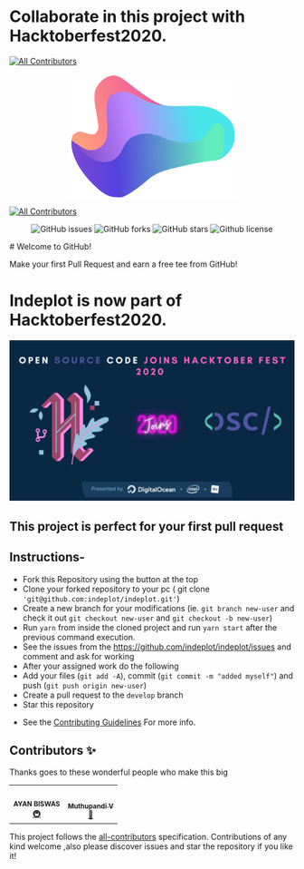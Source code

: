 # Collaborate in this project with Hacktoberfest2020.
<!-- ALL-CONTRIBUTORS-BADGE:START - Do not remove or modify this section -->
[![All Contributors](https://img.shields.io/badge/all_contributors-2-orange.svg?style=flat-square)](#contributors-)
<!-- ALL-CONTRIBUTORS-BADGE:END -->


<img src='src/assets/logo.png' width="300px" height="220" align="centre" alt="Indebot logo" style="display: block; margin-left: auto;
margin-right: auto;"/>


<!-- ALL-CONTRIBUTORS-BADGE:START - Do not remove or modify this section -->
[![All Contributors](https://img.shields.io/badge/all_contributors-2-orange.svg?style=flat-square)](#contributors-)
<!-- ALL-CONTRIBUTORS-BADGE:END -->

<p align="center">
   <img alt="GitHub issues" src="https://img.shields.io/github/issues/indeplot/indeplot"></a>
   <img alt="GitHub forks" src="https://img.shields.io/github/forks/indeplot/indeplot"></a>
   <img alt="GitHub stars" src="https://img.shields.io/github/stars/indeplot/indeplot"></a>
   <img alt="Github license" src="https://img.shields.io/github/license/indeplot/indeplot"></a>
</p>
# Welcome to GitHub!


Make your first Pull Request and earn a free tee from GitHub!

# Indeplot is now part of Hacktoberfest2020.

![Hacktoberfest 2020](hacktoberfest2020.png)




## This project is perfect for your first pull request

## Instructions-

- Fork this Repository using the button at the top
- Clone your forked repository to your pc ( git clone ```'git@github.com:indeplot/indeplot.git'```)
- Create a new branch for your modifications (ie. `git branch new-user` and check it out `git checkout new-user` and `git checkout -b new-user`)
- Run ```yarn``` from inside the cloned project and run ```yarn start``` after the previous command execution.
- See the issues from the https://github.com/indeplot/indeplot/issues and comment and ask for   working
- After your assigned work do the following
- Add your files (`git add -A`), commit (`git commit -m "added myself"`) and push (`git push origin new-user`)
- Create a pull request to the `develop` branch
- Star this repository

* See the [Contributing Guidelines](https://github.com/indeplot/indeplot/blob/master/CONTRIBUTING.md) For more info.


## Contributors ✨

Thanks goes to these wonderful people who make this big

<!-- ALL-CONTRIBUTORS-LIST:START - Do not remove or modify this section -->
<!-- prettier-ignore-start -->
<!-- markdownlint-disable -->
<table>
  <tr>
    <td align="center"><a href="https://github.com/ayan-biswas0412"><img src="https://avatars1.githubusercontent.com/u/52851184?v=4" width="100px;" alt=""/><br /><sub><b>AYAN BISWAS</b></sub></a><br /><a href="#infra-ayan-biswas0412" title="Infrastructure (Hosting, Build-Tools, etc)">🚇</a></td>
    <td align="center"><a href="https://dribbble.com/pearlpandz"><img src="https://avatars2.githubusercontent.com/u/12746886?v=4" width="100px;" alt=""/><br /><sub><b>Muthupandi V</b></sub></a><br /><a href="#design-pearlpandz" title="Design">🎨</a></td>
  </tr>
</table>

<!-- markdownlint-enable -->
<!-- prettier-ignore-end -->
<!-- ALL-CONTRIBUTORS-LIST:END -->

This project follows the [all-contributors](https://github.com/all-contributors/all-contributors) specification. Contributions of any kind welcome ,also please discover issues and star the repository if you like it!
